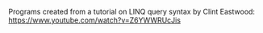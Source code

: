 Programs created from a tutorial on LINQ query syntax by Clint Eastwood: </br>
https://www.youtube.com/watch?v=Z6YWWRUcJis
